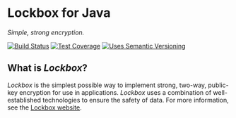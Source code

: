 # Lockbox for Java

*Simple, strong encryption.*

[![Build Status]][Latest build]
[![Test Coverage]][Test coverage report]
[![Uses Semantic Versioning]][SemVer]

## What is *Lockbox*?

*Lockbox* is the simplest possible way to implement strong, two-way, public-key
encryption for use in applications. *Lockbox* uses a combination of
well-established technologies to ensure the safety of data. For more
information, see the [Lockbox website].

<!-- References -->

[Lockbox website]: http://lqnt.co/lockbox

[Build Status]: https://api.travis-ci.org/eloquent/lockbox-java.png?branch=master
[Latest build]: https://travis-ci.org/eloquent/lockbox-java
[SemVer]: http://semver.org/
[Test coverage report]: https://coveralls.io/r/eloquent/lockbox-java
[Test Coverage]: https://coveralls.io/repos/eloquent/lockbox-java/badge.png?branch=master
[Uses Semantic Versioning]: http://b.repl.ca/v1/semver-yes-brightgreen.png
